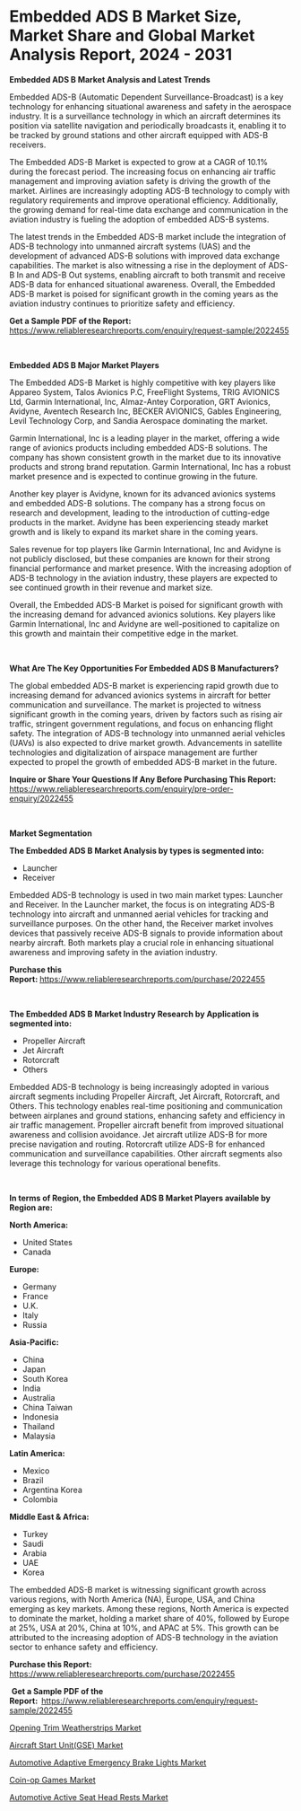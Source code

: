 <p><h1>Embedded ADS B Market Size, Market Share and Global Market Analysis Report, 2024 - 2031</h1></p><p><strong>Embedded ADS B Market Analysis and Latest Trends</strong></p>
<p><p>Embedded ADS-B (Automatic Dependent Surveillance-Broadcast) is a key technology for enhancing situational awareness and safety in the aerospace industry. It is a surveillance technology in which an aircraft determines its position via satellite navigation and periodically broadcasts it, enabling it to be tracked by ground stations and other aircraft equipped with ADS-B receivers.</p><p>The Embedded ADS-B Market is expected to grow at a CAGR of 10.1% during the forecast period. The increasing focus on enhancing air traffic management and improving aviation safety is driving the growth of the market. Airlines are increasingly adopting ADS-B technology to comply with regulatory requirements and improve operational efficiency. Additionally, the growing demand for real-time data exchange and communication in the aviation industry is fueling the adoption of embedded ADS-B systems.</p><p>The latest trends in the Embedded ADS-B market include the integration of ADS-B technology into unmanned aircraft systems (UAS) and the development of advanced ADS-B solutions with improved data exchange capabilities. The market is also witnessing a rise in the deployment of ADS-B In and ADS-B Out systems, enabling aircraft to both transmit and receive ADS-B data for enhanced situational awareness. Overall, the Embedded ADS-B market is poised for significant growth in the coming years as the aviation industry continues to prioritize safety and efficiency.</p></p>
<p><strong>Get a Sample PDF of the Report:&nbsp;</strong> <a href="https://www.reliableresearchreports.com/enquiry/request-sample/2022455">https://www.reliableresearchreports.com/enquiry/request-sample/2022455</a></p>
<p>&nbsp;</p>
<p><strong>Embedded ADS B Major Market Players</strong></p>
<p><p>The Embedded ADS-B Market is highly competitive with key players like Appareo System, Talos Avionics P.C, FreeFlight Systems, TRIG AVIONICS Ltd, Garmin International, Inc, Almaz-Antey Corporation, GRT Avionics, Avidyne, Aventech Research Inc, BECKER AVIONICS, Gables Engineering, Levil Technology Corp, and Sandia Aerospace dominating the market. </p><p>Garmin International, Inc is a leading player in the market, offering a wide range of avionics products including embedded ADS-B solutions. The company has shown consistent growth in the market due to its innovative products and strong brand reputation. Garmin International, Inc has a robust market presence and is expected to continue growing in the future.</p><p>Another key player is Avidyne, known for its advanced avionics systems and embedded ADS-B solutions. The company has a strong focus on research and development, leading to the introduction of cutting-edge products in the market. Avidyne has been experiencing steady market growth and is likely to expand its market share in the coming years.</p><p>Sales revenue for top players like Garmin International, Inc and Avidyne is not publicly disclosed, but these companies are known for their strong financial performance and market presence. With the increasing adoption of ADS-B technology in the aviation industry, these players are expected to see continued growth in their revenue and market size.</p><p>Overall, the Embedded ADS-B Market is poised for significant growth with the increasing demand for advanced avionics solutions. Key players like Garmin International, Inc and Avidyne are well-positioned to capitalize on this growth and maintain their competitive edge in the market.</p></p>
<p>&nbsp;</p>
<p><strong>What Are The Key Opportunities For Embedded ADS B Manufacturers?</strong></p>
<p><p>The global embedded ADS-B market is experiencing rapid growth due to increasing demand for advanced avionics systems in aircraft for better communication and surveillance. The market is projected to witness significant growth in the coming years, driven by factors such as rising air traffic, stringent government regulations, and focus on enhancing flight safety. The integration of ADS-B technology into unmanned aerial vehicles (UAVs) is also expected to drive market growth. Advancements in satellite technologies and digitalization of airspace management are further expected to propel the growth of embedded ADS-B market in the future.</p></p>
<p><strong>Inquire or Share Your Questions If Any Before Purchasing This Report:</strong> <a href="https://www.reliableresearchreports.com/enquiry/pre-order-enquiry/2022455">https://www.reliableresearchreports.com/enquiry/pre-order-enquiry/2022455</a></p>
<p>&nbsp;</p>
<p><strong>Market Segmentation</strong></p>
<p><strong>The Embedded ADS B Market Analysis by types is segmented into:</strong></p>
<p><ul><li>Launcher</li><li>Receiver</li></ul></p>
<p><p>Embedded ADS-B technology is used in two main market types: Launcher and Receiver. In the Launcher market, the focus is on integrating ADS-B technology into aircraft and unmanned aerial vehicles for tracking and surveillance purposes. On the other hand, the Receiver market involves devices that passively receive ADS-B signals to provide information about nearby aircraft. Both markets play a crucial role in enhancing situational awareness and improving safety in the aviation industry.</p></p>
<p><strong>Purchase this Report:&nbsp;</strong><a href="https://www.reliableresearchreports.com/purchase/2022455">https://www.reliableresearchreports.com/purchase/2022455</a></p>
<p>&nbsp;</p>
<p><strong>The Embedded ADS B Market Industry Research by Application is segmented into:</strong></p>
<p><ul><li>Propeller Aircraft</li><li>Jet Aircraft</li><li>Rotorcraft</li><li>Others</li></ul></p>
<p><p>Embedded ADS-B technology is being increasingly adopted in various aircraft segments including Propeller Aircraft, Jet Aircraft, Rotorcraft, and Others. This technology enables real-time positioning and communication between airplanes and ground stations, enhancing safety and efficiency in air traffic management. Propeller aircraft benefit from improved situational awareness and collision avoidance. Jet aircraft utilize ADS-B for more precise navigation and routing. Rotorcraft utilize ADS-B for enhanced communication and surveillance capabilities. Other aircraft segments also leverage this technology for various operational benefits.</p></p>
<p>&nbsp;</p>
<p><strong>In terms of Region, the Embedded ADS B Market Players available by Region are:</strong></p>
<p>
    <p> <strong> North America: </strong>
        <ul>
            <li>United States</li>
            <li>Canada</li>
        </ul>
        </p> 
    <p> <strong> Europe: </strong>
        <ul>
            <li>Germany</li>
            <li>France</li>
            <li>U.K.</li>
            <li>Italy</li>
            <li>Russia</li>
        </ul>
        </p> 
    <p> <strong> Asia-Pacific: </strong>
        <ul>
            <li>China</li>
            <li>Japan</li>
            <li>South Korea</li>
            <li>India</li>
            <li>Australia</li>
            <li>China Taiwan</li>
            <li>Indonesia</li>
            <li>Thailand</li>
            <li>Malaysia</li>
        </ul>
        </p> 
    <p> <strong> Latin America: </strong>
        <ul>
            <li>Mexico</li>
            <li>Brazil</li>
            <li>Argentina Korea</li>
            <li>Colombia</li>
        </ul>
        </p> 
    <p> <strong> Middle East & Africa: </strong>
        <ul>
            <li>Turkey</li>
            <li>Saudi</li>
            <li>Arabia</li>
            <li>UAE</li>
            <li>Korea</li>
        </ul>
    </p>
    </p>
<p><p>The embedded ADS-B market is witnessing significant growth across various regions, with North America (NA), Europe, USA, and China emerging as key markets. Among these regions, North America is expected to dominate the market, holding a market share of 40%, followed by Europe at 25%, USA at 20%, China at 10%, and APAC at 5%. This growth can be attributed to the increasing adoption of ADS-B technology in the aviation sector to enhance safety and efficiency.</p></p>
<p><strong>Purchase this Report: </strong><a href="https://www.reliableresearchreports.com/purchase/2022455">https://www.reliableresearchreports.com/purchase/2022455</a></p>
<p>&nbsp;<strong>Get a Sample PDF of the Report:&nbsp;&nbsp;</strong><a href="https://www.reliableresearchreports.com/enquiry/request-sample/2022455">https://www.reliableresearchreports.com/enquiry/request-sample/2022455</a></p>
<p><strong></strong></p>
<p><p><a href="https://valiant-lunge-8fe.notion.site/Opening-Trim-Weatherstrips-Market-Centers-on-Aspects-such-as-Market-Growth-Market-Share-Market-Opp-e09e8706147d4ebdad160317197e555d">Opening Trim Weatherstrips Market</a></p><p><a href="https://artistic-helicopter-ca9.notion.site/Aircraft-Start-Unit-GSE-Market-with-the-goal-of-estimating-the-market-size-and-future-growth-potent-4d37078d070b495a97d014ec2ee1ba55">Aircraft Start Unit(GSE) Market</a></p><p><a href="https://view.publitas.com/reportprime-1/automotive-adaptive-emergency-brake-lights-market-research-report-provides-thorough-industry-overview-which-offers-an-in-depth-analysis-of-product-trends-and-new-market-divisions/">Automotive Adaptive Emergency Brake Lights Market</a></p><p><a href="https://picayune-night-cbd.notion.site/Coin-op-Games-Market-Research-Report-Reveals-The-Latest-Trends-And-Opportunities-of-this-Market-for--0f6b3e271e304763b45124e76d5009d0">Coin-op Games Market</a></p><p><a href="https://view.publitas.com/reportprime-1/automotive-active-seat-head-rests-market-size-market-trends-and-growth-outlook-forecasted-for-period-from-2024-to-2031/">Automotive Active Seat Head Rests Market</a></p></p>